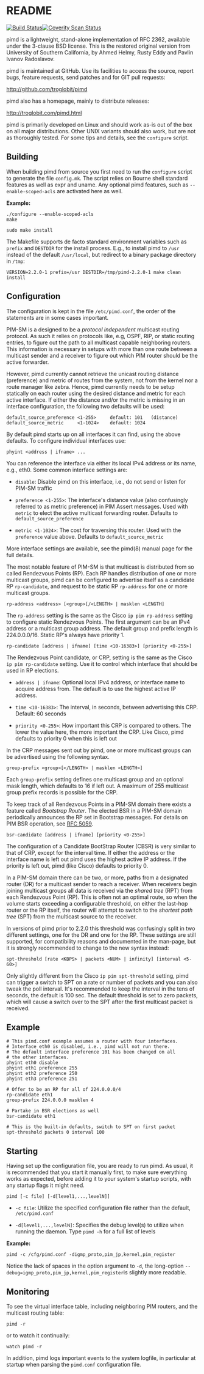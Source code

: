 README
======
[![Build Status](https://travis-ci.org/troglobit/pimd.png?branch=master)](https://travis-ci.org/troglobit/pimd)[![Coverity Scan Status](https://scan.coverity.com/projects/3319/badge.svg)](https://scan.coverity.com/projects/3319)

pimd is a lightweight, stand-alone implementation of RFC 2362, available
under the 3-clause BSD license.  This is the restored original version
from University of Southern California, by Ahmed Helmy, Rusty Eddy and
Pavlin Ivanov Radoslavov.

pimd is maintained at GitHub.  Use its facilities to access the source,
report bugs, feature requests, send patches and for GIT pull requests:

  http://github.com/troglobit/pimd

pimd also has a homepage, mainly to distribute releases:

  http://troglobit.com/pimd.html

pimd is primarily developed on Linux and should work as-is out of the
box on all major distributions.  Other UNIX variants should also work,
but are not as thoroughly tested.  For some tips and details, see the
`configure` script.


Building
--------

When building pimd from source you first need to run the `configure`
script to generate the file `config.mk`.  The script relies on Bourne
shell standard features as well as expr and uname.  Any optional pimd
features, such as `--enable-scoped-acls` are activated here as well.

**Example:**

    ./configure --enable-scoped-acls
    make

    sudo make install

The Makefile supports de facto standard environment variables such as
`prefix` and `DESTDIR` for the install process.  E.g., to install pimd
to `/usr` instead of the default `/usr/local`, but redirect to a binary
package directory in `/tmp`:

    VERSION=2.2.0-1 prefix=/usr DESTDIR=/tmp/pimd-2.2.0-1 make clean install


Configuration
-------------

The configuration is kept in the file `/etc/pimd.conf`, the order of
the statements are in some cases important.

PIM-SM is a designed to be a _protocol independent_ multicast routing
protocol.  As such it relies on protocols like, e.g, OSPF, RIP, or
static routing entries, to figure out the path to all multicast capable
neighboring routers.  This information is necessary in setups with more
than one route between a multicast sender and a receiver to figure out
which PIM router should be the active forwarder.

However, pimd currently cannot retrieve the unicast routing distance
(preference) and metric of routes from the system, not from the kernel
nor a route manager like zebra.  Hence, pimd currently needs to be setup
statically on each router using the desired distance and metric for each
active interface.  If either the distance and/or the metric is missing
in an interface configuration, the following two defaults will be used:

    default_source_preference <1-255>     default: 101   (distance)
    default_source_metric     <1-1024>    default: 1024

By default pimd starts up on all interfaces it can find, using the above
defaults.  To configure individual interfaces use:

    phyint <address | ifname> ...

You can reference the interface via either its local IPv4 address or
its name, e.g., eth0.  Some common interface settings are:

   * `disable`: Disable pimd on this interface, i.e., do not send or
     listen for PIM-SM traffic

   * `preference <1-255>`: The interface's distance value (also
     confusingly referred to as metric preference) in PIM Assert
     messages.  Used with `metric` to elect the active multicast
     forwarding router.  Defaults to `default_source_preference`

   * `metric <1-1024>`: The cost for traversing this router.  Used with
     the `preference` value above. Defaults to `default_source_metric`

More interface settings are available, see the pimd(8) manual page for
the full details.

The most notable feature of PIM-SM is that multicast is distributed from
so called Rendezvous Points (RP).  Each RP handles distribution of one
or more multicast groups, pimd can be configured to advertise itself as
a candidate RP `rp-candidate`, and request to be static RP `rp-address`
for one or more multicast groups.

    rp-address <address> [<group>[/<LENGTH> | masklen <LENGTH]

The `rp-address` setting is the same as the Cisco `ip pim rp-address`
setting to configure static Rendezvous Points.  The first argument can
be an IPv4 address or a multicast group address.  The default group and
prefix length is 224.0.0.0/16.  Static RP's always have priority 1.

    rp-candidate [address | ifname] [time <10-16383>] [priority <0-255>]

The Rendezvous Point candidate, or CRP, setting is the same as the Cisco
`ip pim rp-candidate` setting.  Use it to control which interface that
should be used in RP elections.

   * `address | ifname`: Optional local IPv4 address, or interface name
     to acquire address from.  The default is to use the highest active
     IP address.

   * `time <10-16383>`: The interval, in seconds, between advertising
     this CRP. Default: 60 seconds

   * `priority <0-255>`: How important this CRP is compared to others.
     The lower the value here, the more important the CRP.  Like Cisco,
     pimd defaults to priority 0 when this is left out

In the CRP messages sent out by pimd, one or more multicast groups can
be advertised using the following syntax.

    group-prefix <group>[</LENGTH> | masklen <LENGTH>]

Each `group-prefix` setting defines one multicast group and an optional
mask length, which defaults to 16 if left out.  A maximum of 255
multicast group prefix records is possible for the CRP.

To keep track of all Rendezvous Points in a PIM-SM domain there exists a
feature called *Bootstrap Router*.  The elected BSR in a PIM-SM domain
periodically announces the RP set in Bootstrap messages.  For details on
PIM BSR operation, see [RFC 5059](http://tools.ietf.org/search/rfc5059).

    bsr-candidate [address | ifname] [priority <0-255>]

The configuration of a Candidate BootStrap Router (CBSR) is very similar
to that of CRP, except for the interval time.  If either the address or
the interface name is left out pimd uses the highest active IP address.
If the priority is left out, pimd (like Cisco) defaults to priority 0.

In a PIM-SM domain there can be two, or more, paths from a designated
router (DR) for a multicast sender to reach a receiver.  When receivers
begin joining multicast groups all data is received via the *shared
tree* (RPT) from each Rendezvous Point (RP).  This is often not an
optimal route, so when the volume starts exceeding a configurable
threshold, on either the last-hop router or the RP itself, the router
will attempt to switch to the *shortest path tree* (SPT) from the
multicast source to the receiver.

In versions of pimd prior to 2.2.0 this threshold was confusingly split
in two different settings, one for the DR and one for the RP.  These
settings are still supported, for compatibility reasons and documented
in the man-page, but it is strongly recommended to change to the new
syntax instead:

    spt-threshold [rate <KBPS> | packets <NUM> | infinity] [interval <5-60>]

Only slightly different from the Cisco `ip pim spt-threshold` setting,
pimd can trigger a switch to SPT on a rate or number of packets and you
can also tweak the poll interval.  It's recommended to keep the interval
in the tens of seconds, the default is 100 sec.  The default threshold
is set to zero packets, which will cause a switch over to the SPT after
the first multicast packet is received.


Example
-------

    # This pimd.conf example assumes a router with four interfaces.
    # Interface eth0 is disabled, i.e., pimd will not run there.
    # The default interface preference 101 has been changed on all
    # the other interfaces.
    phyint eth0 disable
    phyint eth1 preference 255
    phyint eth2 preference 250
    phyint eth3 preference 251
    
    # Offer to be an RP for all of 224.0.0.0/4
    rp-candidate eth1
    group-prefix 224.0.0.0 masklen 4
    
    # Partake in BSR elections as well
    bsr-candidate eth1
    
    # This is the built-in defaults, switch to SPT on first packet
    spt-threshold packets 0 interval 100


Starting
--------

Having set up the configuration file, you are ready to run pimd.  As
usual, it is recommended that you start it manually first, to make sure
everything works as expected, before adding it to your system's startup
scripts,  with any startup flags it might need.

    pimd [-c file] [-d[level1,...,levelN]]

   * `-c file`: Utilize the specified configuration file rather than the
      default, `/etc/pimd.conf`

   * `-d[level1,...,levelN]`: Specifies the debug level(s) to utilize
      when running the daemon.  Type `pimd -h` for a full list of levels

**Example:**

    pimd -c /cfg/pimd.conf -digmp_proto,pim_jp,kernel,pim_register

Notice the lack of spaces in the option argument to `-d`, the
long-option `--debug=igmp_proto,pim_jp,kernel,pim_register`is slightly
more readable.


Monitoring
----------

To see the virtual interface table, including neighboring PIM routers,
and the multicast routing table:

    pimd -r

or to watch it continually:

    watch pimd -r

In addition, pimd logs important events to the system logfile, in
particular at startup when parsing the `pimd.conf` configuration file.

